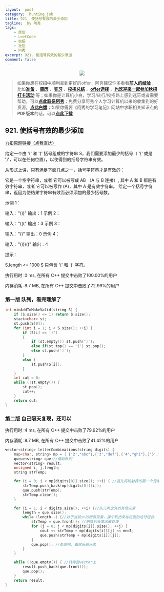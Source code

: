 ```yaml
---
layout:  post
category:  hunting_job
title: 921. 使括号有效的最少添加
tagline:  by 阿秀
tags:
    - 原创
    - LeetCode
    - 校招
    - 社招
    - 阿秀
excerpt: 921. 使括号有效的最少添加
comment: false
---
```






<div align="center">
  <a href="/notes/05-xiustar/01-xiustar_reading_guide/01-introduce.html#阿秀组建了一个校招学习圈子">
      <img src="https://axiu-image-bed.oss-cn-shanghai.aliyuncs.com/img/202206190108471.png">
  </a></div>



> 如果你想在校招中顺利拿到更好的offer，阿秀建议你多看看<font style="font-weight:bold; color:#4169E1;text-decoration:underline;">[前人的经验](/notes/05-xiustar/01-xiustar_reading_guide/01-introduce.md)</font> ，比如<font style="font-weight:bold; color:#4169E1;text-decoration:underline;">[准备](/notes/05-xiustar/02-campus_prepare/02-01-校招重要时间点科普.md)</font> 、<font style="font-weight:bold; color:#4169E1;text-decoration:underline;">[简历](/notes/05-xiustar/03-resume/01-00-简历开篇词.md)</font> 、<font style="font-weight:bold; color:#4169E1;text-decoration:underline;">[实习](/notes/05-xiustar/04-school_practice/20220320-从公司角度来看，为什么要招实习生.md)</font> 、<font style="font-weight:bold; color:#4169E1;text-decoration:underline;">[校招总结](/notes/05-xiustar/05-campus_recruitment/2020-12-16-双非渣硕的秋招之路总结（已拿抖音研发岗SP）.md)</font> 、<font style="font-weight:bold; color:#4169E1;text-decoration:underline;">[offer选择](/notes/05-xiustar/06-offer/01-offer_choose.md)</font> 、<font style="font-weight:bold; color:#4169E1;text-decoration:underline;">[也欢迎来一起参加秋招打卡活动](/notes/05-xiustar/01-xiustar_reading_guide/01-introduce.html#阿秀组建了一个校招学习圈子)</font> 等；如果你是计算机小白，学习/转行/校招路上感到迷茫或者需要帮助，可以<font style="font-weight:bold; color:#4169E1;text-decoration:underline;">[点此联系阿秀](/notes/08-other/02-question.md#_4、阿秀-如何才能联系到你)</font>；免费分享阿秀个人学习计算机以来的收集到的好资源，<font style="font-weight:bold; color:#4169E1;text-decoration:underline;">[点此白嫖](/notes/07-resources/01-free/01-introduce.md)</font>；如果你需要《阿秀的学习笔记》网站中求职相关知识点的**PDF版本**的话，可以<font style="font-weight:bold; color:#4169E1;text-decoration:underline;">[点此下载](/notes/08-other/02-question.md#_5、如何下载阿秀的学习笔记内容pdf版本)</font> 





## 921. 使括号有效的最少添加

[力扣原题链接（点我直达）](https://leetcode-cn.com/problems/minimum-add-to-make-parentheses-valid/)

给定一个由 '(' 和 ')' 括号组成的字符串 S，我们需要添加最少的括号（ '(' 或是 ')'，可以在任何位置），以使得到的括号字符串有效。

从形式上讲，只有满足下面几点之一，括号字符串才是有效的：

它是一个空字符串，或者
它可以被写成 AB （A 与 B 连接）, 其中 A 和 B 都是有效字符串，或者
它可以被写作 (A)，其中 A 是有效字符串。
给定一个括号字符串，返回为使结果字符串有效而必须添加的最少括号数。



示例 1：

输入："())"
输出：1
示例 2：

输入："((("
输出：3
示例 3：

输入："()"
输出：0
示例 4：

输入："()))(("
输出：4


提示：

S.length <= 1000
S 只包含 '(' 和 ')' 字符。



执行用时 :0 ms, 在所有 C++ 提交中击败了100.00%的用户

内存消耗 :8.7 MB, 在所有 C++ 提交中击败了72.99%的用户



### 第一版  队列，看完理解了

```C++
int minAddToMakeValid(string S) {
	if (S.size() <= 1) return S.size();
	stack<char> st;
	st.push(S[0]);
	for (int i = 1; i < S.size(); ++i) {
		if (S[i] == ')')	
		{
			if (st.empty()) st.push(')');
			else if(st.top() == '(') st.pop(); 
			else st.push(')');
		}
		else { 
			st.push(S[i]);
		}
	}
	int cut = 0;
	while (!st.empty()) {
		st.pop();
		cut++;
	}
	return cut;
}

```



### 第二版  自己隔天复现，还可以

执行用时 :4 ms, 在所有 C++ 提交中击败了79.92%的用户

内存消耗 :8.7 MB, 在所有 C++ 提交中击败了41.42%的用户



```C++
vector<string> letterCombinations(string digits) {
	map<char, string> mp = { {'2',"abc"},{'3',"def"},{'4',"ghi"},{'5',"jkl"},{'6',"mno"},{'7',"pqrs"},{'8',"tuv"},{'9',"wxyz"} };//建立映射
	queue<string> que;//借助队列
	vector<string> result;
	unsigned i, j,length;
	string strTemp;

	for (i = 0; i < mp[digits[0]].size(); ++i) { //首先将映射表的第一个元素的内容导入进去
		strTemp.push_back(mp[digits[0]][i]);
		que.push(strTemp);
		strTemp.clear();
	}

	for (i = 1; i < digits.size(); ++i) {//头元素之外的其他元素
		length = que.size();
		while (length--) {//对于当前st的所有元素，挨个取出来与后面的进行组合
			strTemp = que.front(); //把队列头拿出来处理
			for (j = 0; j < mp[digits[i]].size(); ++j) {
				cout << strTemp + mp[digits[i]][j] << endl;
				que.push(strTemp + mp[digits[i]][j]);
			}
			que.pop(); //处理完，去除头部元素
		}
	}

	while (!que.empty()) { //转存到vector上
		result.push_back(que.front());
		que.pop();
	}
	return result;
}

```

<p id="验证栈序列"></p>

